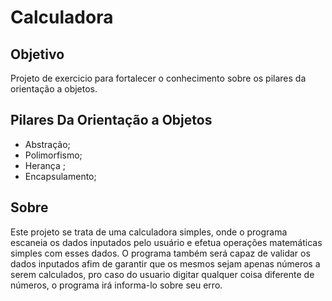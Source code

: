 # Calculadora

## Objetivo
Projeto de exercicio para fortalecer o conhecimento sobre os pilares da orientação a objetos.

## Pilares Da Orientação a Objetos
- Abstração;
- Polimorfismo;
- Herança ;
- Encapsulamento;

## Sobre
Este projeto se trata de uma calculadora simples, onde o programa escaneia os dados inputados pelo usuário e efetua operações matemáticas simples com esses dados.
O programa também será capaz de validar os dados inputados afim de garantir que os mesmos sejam apenas números a serem calculados, pro caso do usuario digitar qualquer coisa diferente de números, o programa irá informa-lo sobre seu erro.